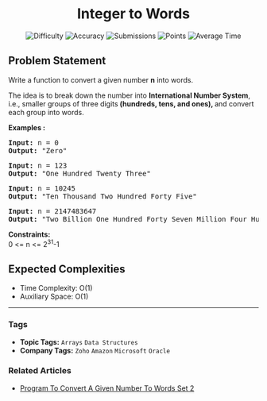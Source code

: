<h1 align="center">Integer to Words</h1>

<p align="center">
  <img alt="Difficulty" title="Difficulty" src="https://custom-icon-badges.demolab.com/badge/Difficulty: Medium-1F222E?style=for-the-badge&logoColor=white&logo=fire"/>
  <img alt="Accuracy" title="Accuracy" src="https://custom-icon-badges.demolab.com/badge/Accuracy: 22.4%25-1F222E?style=for-the-badge&logoColor=white&logo=target"/>
  <img alt="Submissions" title="Submissions" src="https://custom-icon-badges.demolab.com/badge/Submissions: 28K+-1F222E?style=for-the-badge&logoColor=white&logo=repo"/>
  <img alt="Points" title="Points" src="https://custom-icon-badges.demolab.com/badge/Points: 4-1F222E?style=for-the-badge&logoColor=white&logo=award"/>
  <img alt="Average Time" title="Average Time" src="https://custom-icon-badges.demolab.com/badge/Average%20Time: N/A-1F222E?style=for-the-badge&logoColor=white&logo=clock"/>
</p>

## Problem Statement

Write a function to convert a given number <b>n</b> into words.


The idea is to break down the number into <b><b>International Number System</b></b>, i.e., smaller groups of three digits<b><b> (hundreds, tens, and ones), </b></b>and convert each group into words.


<b>Examples :</b>

<pre><b>Input: </b>n = 0
<b>Output:</b> "Zero"</pre>

<pre><b>Input: </b>n = 123
<b>Output:</b> "One Hundred Twenty Three"
</pre>

<pre><b>Input: </b>n = 10245
<b>Output:</b> "Ten Thousand Two Hundred Forty Five"</pre>

<pre><b>Input:</b> n = 2147483647<br><b>Output: </b>"Two Billion One Hundred Forty Seven Million Four Hundred Eighty Three Thousand Six Hundred Forty Seven"</pre>

<b>Constraints:</b><br>0 <= n <= 2<sup>31</sup>-1

## Expected Complexities
- Time Complexity: O(1)
- Auxiliary Space: O(1)

<hr>

### Tags
- **Topic Tags:** `Arrays` `Data Structures`
- **Company Tags:** `Zoho` `Amazon` `Microsoft` `Oracle`

### Related Articles
- [Program To Convert A Given Number To Words Set 2](https://www.geeksforgeeks.org/program-to-convert-a-given-number-to-words-set-2/)

